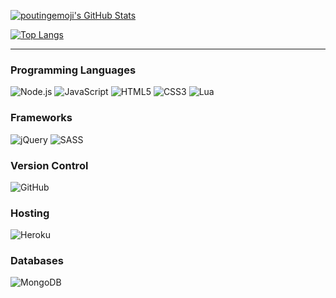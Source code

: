 [![poutingemoji's GitHub Stats](https://github-readme-stats.vercel.app/api?username=poutingemoji&theme=vue&show_icons=true&hide_border=true)](https://github.com/anuraghazra/github-readme-stats)

[![Top Langs](https://github-readme-stats.vercel.app/api/top-langs/?username=poutingemoji&theme=vue&show_icons=true&hide_border=true&layout=compact)](https://github.com/anuraghazra/github-readme-stats)

---

### Programming Languages
![Node.js](https://img.shields.io/badge/node.js%20-%2343853D.svg?&style=for-the-badge&logo=node.js&logoColor=white)
![JavaScript](https://img.shields.io/badge/javascript%20-%23323330.svg?&style=for-the-badge&logo=javascript&logoColor=%23F7DF1E)
![HTML5](https://img.shields.io/badge/html5%20-%23E34F26.svg?&style=for-the-badge&logo=html5&logoColor=white)
![CSS3](https://img.shields.io/badge/css3%20-%231572B6.svg?&style=for-the-badge&logo=css3&logoColor=white")
![Lua](https://img.shields.io/badge/lua-%232C2D72.svg?&style=for-the-badge&logo=lua&logoColor=white)
### Frameworks
![jQuery](https://img.shields.io/badge/jquery%20-%230769AD.svg?&style=for-the-badge&logo=jquery&logoColor=white)
![SASS](https://img.shields.io/badge/SASS%20-hotpink.svg?&style=for-the-badge&logo=SASS&logoColor=white)
### Version Control
![GitHub](https://img.shields.io/badge/github%20-%23121011.svg?&style=for-the-badge&logo=github&logoColor=white)
### Hosting
![Heroku](https://img.shields.io/badge/heroku%20-%23430098.svg?&style=for-the-badge&logo=heroku&logoColor=white)
### Databases
![MongoDB](https://img.shields.io/badge/MongoDB-%234ea94b.svg?&style=for-the-badge&logo=mongodb&logoColor=white)
